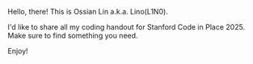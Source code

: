 Hello, there!
This is Ossian Lin a.k.a. Lino(L1N0).

I'd like to share all my coding handout for Stanford Code in Place 2025.
Make sure to find something you need.

Enjoy!
